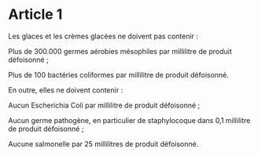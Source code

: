 # Article 1

Les glaces et les crèmes glacées ne doivent pas contenir :

Plus de 300.000 germes aérobies mésophiles par millilitre de produit défoisonné ;

Plus de 100 bactéries coliformes par millilitre de produit défoisonné.

En outre, elles ne doivent contenir :

Aucun Escherichia Coli par millilitre de produit défoisonné ;

Aucun germe pathogène, en particulier de staphylocoque dans 0,1 millilitre de produit défoisonné ;

Aucune salmonelle par 25 millilitres de produit défoisonné.

